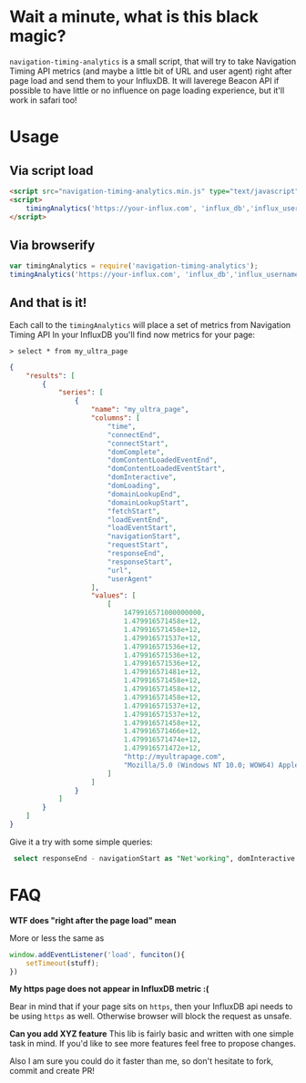 # Wait a minute, what is this black magic?

`navigation-timing-analytics` is a small script, that will try to take Navigation Timing API metrics (and maybe a little bit of URL and user agent) right after page load and send them to your InfluxDB. It will laverege Beacon API if possible to have little or no influence on page loading experience, but it'll work in safari too!

# Usage

## Via script load

```html
<script src="navigation-timing-analytics.min.js" type="text/javascript"></script>
<script>
    timingAnalytics('https://your-influx.com', 'influx_db','influx_username', 'influx_password', 'metrics');
</script>
```


## Via browserify

```js
var timingAnalytics = require('navigation-timing-analytics');
timingAnalytics('https://your-influx.com', 'influx_db','influx_username', 'influx_password', 'metrics');
```

## And that is it! 
Each call to the `timingAnalytics` will place a set of metrics from Navigation Timing API
In your InfluxDB you'll find now metrics for your page:

```
> select * from my_ultra_page
```

```json
{
    "results": [
        {
            "series": [
                {
                    "name": "my_ultra_page",
                    "columns": [
                        "time",
                        "connectEnd",
                        "connectStart",
                        "domComplete",
                        "domContentLoadedEventEnd",
                        "domContentLoadedEventStart",
                        "domInteractive",
                        "domLoading",
                        "domainLookupEnd",
                        "domainLookupStart",
                        "fetchStart",
                        "loadEventEnd",
                        "loadEventStart",
                        "navigationStart",
                        "requestStart",
                        "responseEnd",
                        "responseStart",
                        "url",
                        "userAgent"
                    ],
                    "values": [
                        [
                            1479916571000000000,
                            1.479916571458e+12,
                            1.479916571458e+12,
                            1.479916571537e+12,
                            1.479916571536e+12,
                            1.479916571536e+12,
                            1.479916571536e+12,
                            1.479916571481e+12,
                            1.479916571458e+12,
                            1.479916571458e+12,
                            1.479916571458e+12,
                            1.479916571537e+12,
                            1.479916571537e+12,
                            1.479916571458e+12,
                            1.479916571466e+12,
                            1.479916571474e+12,
                            1.479916571472e+12,
                            "http://myultrapage.com",
                            "Mozilla/5.0 (Windows NT 10.0; WOW64) AppleWebKit/537.36 (KHTML, like Gecko) Chrome/54.0.2840.99 Safari/537.36"
                        ]
                    ]
                }
            ]
        }
    ]
}
```

Give it a try with some simple queries:

```sql
 select responseEnd - navigationStart as "Net'working", domInteractive - domLoading as "DOM parsing", domContentLoadedEventStart - domInteractive as "Parser blocking <script>", domContentLoadedEventEnd - domContentLoadedEventStart as "ready/DOMContentLoaded event js", loadEventStart - domInteractive as "Images and other assets loading",loadEventEnd - loadEventStart as "Load event js", loadEventEnd - navigationStart as "Total time" from my_ultra_page
```

# FAQ

**WTF does "right after the page load" mean**

More or less the same as 
```js
window.addEventListener('load', funciton(){ 
    setTimeout(stuff);
})
```

**My https page does not appear in InfluxDB metric :(**

Bear in mind that if your page sits on `https`, then your InfluxDB api needs to be using `https` as well. Otherwise browser will block the request as unsafe. 


**Can you add XYZ feature**
This lib is fairly basic and written with one simple task in mind. If you'd like to see more features feel free to propose changes.

Also I am sure you could do it faster than me, so don't hesitate to fork, commit and create PR!
